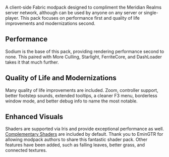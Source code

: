 A client-side Fabric modpack designed to compliment the Meridian Realms server network, although can be used by anyone on any server or single-player. This pack focuses on performance first and quality of life improvements and modernizations second.

## Performance
Sodium is the base of this pack, providing rendering performance second to none. This paired with More Culling, Starlight, FerriteCore, and DashLoader takes it that much further.

## Quality of Life and Modernizations
Many quality of life improvements are included. Zoom, controller support, better footstep sounds, extended tooltips, a cleaner F3 menu, borderless window mode, and better debug info to name the most notable.

## Enhanced Visuals
Shaders are supported via Iris and provide exceptional performance as well. [Complementary Shaders](https://www.curseforge.com/minecraft/customization/complementary-shaders) are included by default. Thank you to EminGTR for allowing modpack authors to share this fantastic shader pack. Other features have been added, such as falling leaves, better grass, and connected textures.
